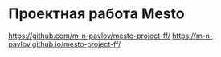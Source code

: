 # Проектная работа Mesto
https://github.com/m-n-pavlov/mesto-project-ff/
https://m-n-pavlov.github.io/mesto-project-ff/
